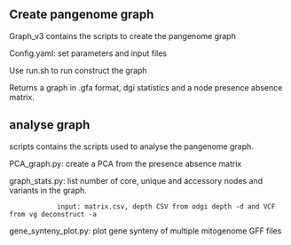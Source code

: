 ## Create pangenome graph
Graph_v3 contains the scripts to create the pangenome graph

Config.yaml: set parameters and input files

Use run.sh to run construct the graph


Returns a graph in .gfa format, dgi statistics and a node presence absence matrix.

## analyse graph
scripts contains the scripts used to analyse the pangenome graph.

PCA_graph.py: create a PCA from the presence absence matrix

graph_stats.py: list number of core, unique and accessory nodes and variants in the graph.

				input: matrix.csv, depth CSV from odgi depth -d and VCF from vg deconstruct -a
    
gene_synteny_plot.py: plot gene synteny of multiple mitogenome GFF files
